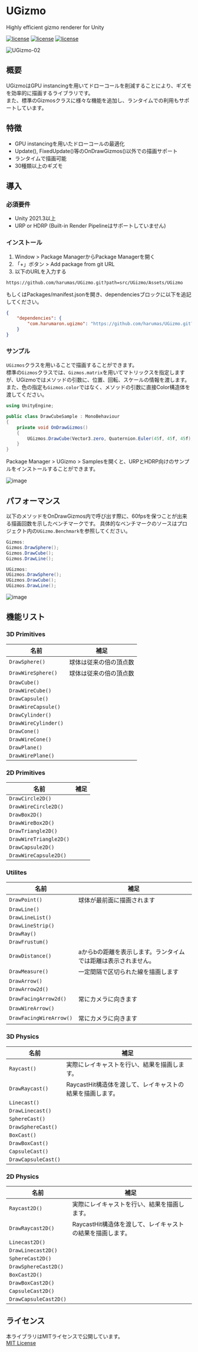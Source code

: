 # UGizmo

Highly efficient gizmo renderer for Unity

[![license](https://img.shields.io/badge/license-MIT-green.svg)](LICENSE.md)
[![license](https://img.shields.io/badge/PR-welcome-green.svg)](https://github.com/HarumaroJP/UGizmo/pulls)
[![license](https://img.shields.io/badge/Unity-2021.3-green.svg)](#要件)

![UGizmo-02](https://github.com/harumas/UGizmo/assets/43531665/14cd2412-19fa-48de-94ae-47973ee5ca99)

## 概要

UGizmoはGPU instancingを用いてドローコールを削減することにより、ギズモを効率的に描画するライブラリです。  
また、標準のGizmosクラスに様々な機能を追加し、ランタイムでの利用もサポートしています。

## 特徴

- GPU instancingを用いたドローコールの最適化
- Update(), FixedUpdate()等のOnDrawGizmos()以外での描画サポート
- ランタイムで描画可能
- 30種類以上のギズモ

## 導入

### 必須要件
- Unity 2021.3以上
- URP or HDRP (Built-in Render Pipelineはサポートしていません)

### インストール
1. Window > Package ManagerからPackage Managerを開く
2. 「+」ボタン > Add package from git URL
3. 以下のURLを入力する

```
https://github.com/harumas/UGizmo.git?path=src/UGizmo/Assets/UGizmo
```

もしくはPackages/manifest.jsonを開き、dependenciesブロックに以下を追記してください。

```json
{
    "dependencies": {
        "com.harumaron.ugizmo": "https://github.com/harumas/UGizmo.git?path=src/UGizmo/Assets/UGizmo"
    }
}
```

### サンプル
`UGizmos`クラスを用いることで描画することができます。  
標準の`Gizmos`クラスでは、`Gizmos.matrix`を用いてマトリックスを指定しますが、UGizmoではメソッドの引数に、位置、回転、スケールの情報を渡します。
また、色の指定も`Gizmos.color`ではなく、メソッドの引数に直接Color構造体を渡してください。

```C#
using UnityEngine;

public class DrawCubeSample : MonoBehaviour
{
    private void OnDrawGizmos()
    {
        UGizmos.DrawCube(Vector3.zero, Quaternion.Euler(45f, 45f, 45f), Vector3.one, Color.red);
    }
}
```


Package Manager > UGizmo > Samplesを開くと、URPとHDRP向けのサンプルをインストールすることができます。

![image](https://github.com/harumas/UGizmo/assets/43531665/5e1e4a5e-12d7-4144-9531-9d6de54097f9)

## パフォーマンス
以下のメソッドをOnDrawGizmos内で呼び出す際に、60fpsを保つことが出来る描画回数を示したベンチマークです。
具体的なベンチマークのソースはプロジェクト内の`UGizmo.Benchmark`を参照してください。
```C#
Gizmos:
Gizmos.DrawSphere();
Gizmos.DrawCube();
Gizmos.DrawLine();

UGizmos:
UGizmos.DrawSphere();
UGizmos.DrawCube();
UGizmos.DrawLine();
```

![image](https://github.com/harumas/UGizmo/assets/43531665/3a7cde16-151a-4ea7-b4d4-66aebc431f6b)

## 機能リスト

### 3D Primitives
| 名前 | 補足 |
| --- | --- |
| `DrawSphere()` | 球体は従来の倍の頂点数 |
| `DrawWireSphere()` | 球体は従来の倍の頂点数 |
| `DrawCube()` | |
| `DrawWireCube()` | |
| `DrawCapsule()` | |
| `DrawWireCapsule()` | |
| `DrawCylinder()` | |
| `DrawWireCylinder()` | |
| `DrawCone()` | |
| `DrawWireCone()` | |
| `DrawPlane()` | |
| `DrawWirePlane()` | |

### 2D Primitives
| 名前 | 補足 |
| --- | --- |
| `DrawCircle2D()` | |
| `DrawWireCircle2D()` | |
| `DrawBox2D()` | |
| `DrawWireBox2D()` | |
| `DrawTriangle2D()` | |
| `DrawWireTriangle2D()` | |
| `DrawCapsule2D()` | |
| `DrawWireCapsule2D()` | |

### Utilites
| 名前 | 補足 |
| --- | --- |
| `DrawPoint()` | 球体が最前面に描画されます |
| `DrawLine()` | |
| `DrawLineList()` | |
| `DrawLineStrip()` | |
| `DrawRay()` | |
| `DrawFrustum()` | |
| `DrawDistance()` | aからbの距離を表示します。ランタイムでは距離は表示されません。 |
| `DrawMeasure()` | 一定間隔で区切られた線を描画します |
| `DrawArrow()` | |
| `DrawArrow2d()` | |
| `DrawFacingArrow2d()` | 常にカメラに向きます |
| `DrawWireArrow()` | |
| `DrawFacingWireArrow()` | 常にカメラに向きます |

### 3D Physics
| 名前 | 補足 |
| --- | --- |
| `Raycast()` | 実際にレイキャストを行い、結果を描画します。 |
| `DrawRaycast()` | RaycastHit構造体を渡して、レイキャストの結果を描画します。 |
| `Linecast()` |  |
| `DrawLinecast()` |  |
| `SphereCast()` |  |
| `DrawSphereCast()` |  |
| `BoxCast()` |  |
| `DrawBoxCast()` |  |
| `CapsuleCast()` |  |
| `DrawCapsuleCast()` |  |

### 2D Physics
| 名前 | 補足 |
| --- | --- |
| `Raycast2D()` | 実際にレイキャストを行い、結果を描画します。 |
| `DrawRaycast2D()` | RaycastHit構造体を渡して、レイキャストの結果を描画します。 |
| `Linecast2D()` |  |
| `DrawLinecast2D()` |  |
| `SphereCast2D()` |  |
| `DrawSphereCast2D()` |  |
| `BoxCast2D()` |  |
| `DrawBoxCast2D()` |  |
| `CapsuleCast2D()` |  |
| `DrawCapsuleCast2D()` |  |

## ライセンス
本ライブラリはMITライセンスで公開しています。  
[MIT License](/LICENSE.md)

